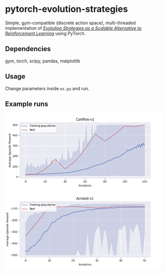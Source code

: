 # pytorch-evolution-strategies
Simple, gym-compatible (discrete action space), multi-threaded implementation of [*Evolution Strategies as a Scalable Alternative to Reinforcement Learning*](https://arxiv.org/abs/1703.03864) using PyTorch.

## Dependencies
gym, torch, scipy, pandas, matplotlib

## Usage
Change parameters inside `es.py` and run.

## Example runs
![CartPole](https://github.com/jake-butter/pytorch-evolution-strategies/raw/master/examples/cartpole.png)
![Acrobot](https://github.com/jake-butter/pytorch-evolution-strategies/raw/master/examples/acrobot.png)
